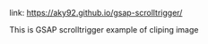 link: https://aky92.github.io/gsap-scrolltrigger/

This is GSAP scrolltrigger example of cliping image 
